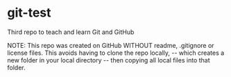 # git-test
Third repo to teach and learn Git and GitHub

NOTE: This repo was created on GitHub WITHOUT readme, .gitignore or license files.  This avoids having to clone the repo locally, 
-- which creates a new folder in your local directory -- then copying all local files into that folder.
